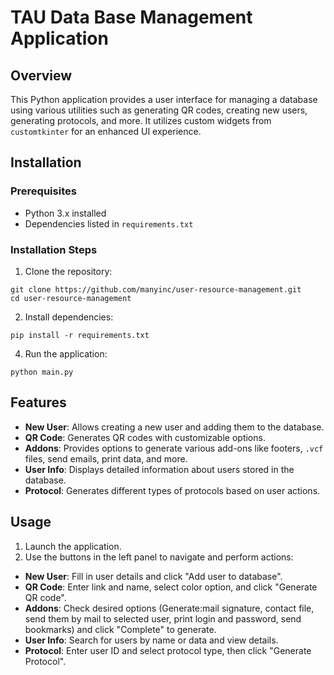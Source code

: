 # TAU Data Base Management Application

## Overview

This Python application provides a user interface for managing a database using various utilities such as generating QR codes, creating new users, generating protocols, and more. It utilizes custom widgets from `customtkinter` for an enhanced UI experience.

## Installation

### Prerequisites

- Python 3.x installed
- Dependencies listed in `requirements.txt`

### Installation Steps

1. Clone the repository:
```bath
git clone https://github.com/manyinc/user-resource-management.git
cd user-resource-management
```

2. Install dependencies:
```bath
pip install -r requirements.txt
```

4. Run the application:
```bath
python main.py
```

## Features

- **New User**: Allows creating a new user and adding them to the database.
- **QR Code**: Generates QR codes with customizable options.
- **Addons**: Provides options to generate various add-ons like footers, `.vcf` files, send emails, print data, and more.
- **User Info**: Displays detailed information about users stored in the database.
- **Protocol**: Generates different types of protocols based on user actions.

## Usage

1. Launch the application.
2. Use the buttons in the left panel to navigate and perform actions:
- **New User**: Fill in user details and click "Add user to database".
- **QR Code**: Enter link and name, select color option, and click "Generate QR code".
- **Addons**: Check desired options (Generate:mail signature, contact file, send them by mail to selected user, print login and password, send bookmarks) and click "Complete" to generate.
- **User Info**: Search for users by name or data and view details.
- **Protocol**: Enter user ID and select protocol type, then click "Generate Protocol".

